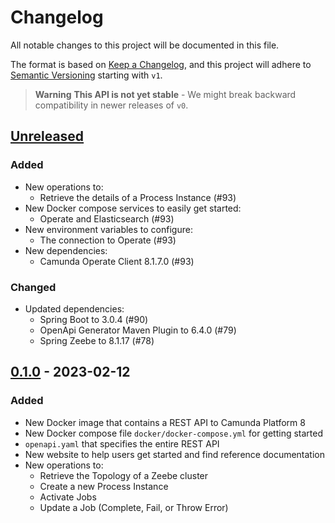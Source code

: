# Changelog

All notable changes to this project will be documented in this file.

The format is based on [Keep a Changelog](https://keepachangelog.com/en/1.1.0/),
and this project will adhere to [Semantic Versioning](https://semver.org/spec/v2.0.0.html) starting with `v1`.

> **Warning**
> **This API is not yet stable** - We might break backward compatibility in newer releases of `v0`.

## [Unreleased]

### Added

- New operations to:
  - Retrieve the details of a Process Instance (#93)
- New Docker compose services to easily get started:
  - Operate and Elasticsearch (#93)
- New environment variables to configure:
  - The connection to Operate (#93)
- New dependencies:
  - Camunda Operate Client 8.1.7.0 (#93)

### Changed

- Updated dependencies:
  - Spring Boot to 3.0.4 (#90)
  - OpenApi Generator Maven Plugin to 6.4.0 (#79)
  - Spring Zeebe to 8.1.17 (#78)

## [0.1.0] - 2023-02-12

### Added

- New Docker image that contains a REST API to Camunda Platform 8
- New Docker compose file `docker/docker-compose.yml` for getting started
- `openapi.yaml` that specifies the entire REST API
- New website to help users get started and find reference documentation
- New operations to:
  - Retrieve the Topology of a Zeebe cluster
  - Create a new Process Instance
  - Activate Jobs
  - Update a Job (Complete, Fail, or Throw Error)

[unreleased]: https://github.com/korthout/camunda-platform-rest-api/compare/v0.1.0...main
[0.1.0]: https://github.com/korthout/camunda-platform-rest-api/releases/tag/v0.1.0

